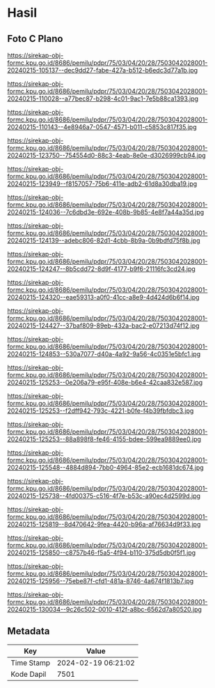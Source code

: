 # Hasil

## Foto C Plano

https://sirekap-obj-formc.kpu.go.id/8686/pemilu/pdpr/75/03/04/20/28/7503042028001-20240215-105137--dec9dd27-fabe-427a-b512-b6edc3d77a1b.jpg

https://sirekap-obj-formc.kpu.go.id/8686/pemilu/pdpr/75/03/04/20/28/7503042028001-20240215-110028--a77bec87-b298-4c01-9ac1-7e5b88ca1393.jpg

https://sirekap-obj-formc.kpu.go.id/8686/pemilu/pdpr/75/03/04/20/28/7503042028001-20240215-110143--4e8946a7-0547-4571-b011-c5853c817f35.jpg

https://sirekap-obj-formc.kpu.go.id/8686/pemilu/pdpr/75/03/04/20/28/7503042028001-20240215-123750--754554d0-88c3-4eab-8e0e-d3026999cb94.jpg

https://sirekap-obj-formc.kpu.go.id/8686/pemilu/pdpr/75/03/04/20/28/7503042028001-20240215-123949--f8157057-75b6-411e-adb2-61d8a30dba19.jpg

https://sirekap-obj-formc.kpu.go.id/8686/pemilu/pdpr/75/03/04/20/28/7503042028001-20240215-124036--7c6dbd3e-692e-408b-9b85-4e8f7a44a35d.jpg

https://sirekap-obj-formc.kpu.go.id/8686/pemilu/pdpr/75/03/04/20/28/7503042028001-20240215-124139--adebc806-82d1-4cbb-8b9a-0b9bdfd75f8b.jpg

https://sirekap-obj-formc.kpu.go.id/8686/pemilu/pdpr/75/03/04/20/28/7503042028001-20240215-124247--8b5cdd72-8d9f-4177-b9f6-21116fc3cd24.jpg

https://sirekap-obj-formc.kpu.go.id/8686/pemilu/pdpr/75/03/04/20/28/7503042028001-20240215-124320--eae59313-a0f0-41cc-a8e9-4d424d6b6f14.jpg

https://sirekap-obj-formc.kpu.go.id/8686/pemilu/pdpr/75/03/04/20/28/7503042028001-20240215-124427--37baf809-89eb-432a-bac2-e07213d74f12.jpg

https://sirekap-obj-formc.kpu.go.id/8686/pemilu/pdpr/75/03/04/20/28/7503042028001-20240215-124853--530a7077-d40a-4a92-9a56-4c0351e5bfc1.jpg

https://sirekap-obj-formc.kpu.go.id/8686/pemilu/pdpr/75/03/04/20/28/7503042028001-20240215-125253--0e206a79-e95f-408e-b6e4-42caa832e587.jpg

https://sirekap-obj-formc.kpu.go.id/8686/pemilu/pdpr/75/03/04/20/28/7503042028001-20240215-125253--f2dff942-793c-4221-b0fe-f4b39fbfdbc3.jpg

https://sirekap-obj-formc.kpu.go.id/8686/pemilu/pdpr/75/03/04/20/28/7503042028001-20240215-125253--88a898f8-fe46-4155-bdee-599ea9889ee0.jpg

https://sirekap-obj-formc.kpu.go.id/8686/pemilu/pdpr/75/03/04/20/28/7503042028001-20240215-125548--4884d894-7bb0-4964-85e2-ecb1681dc674.jpg

https://sirekap-obj-formc.kpu.go.id/8686/pemilu/pdpr/75/03/04/20/28/7503042028001-20240215-125738--4fd00375-c516-4f7e-b53c-a90ec4d2599d.jpg

https://sirekap-obj-formc.kpu.go.id/8686/pemilu/pdpr/75/03/04/20/28/7503042028001-20240215-125819--8d470642-9fea-4420-b96a-af76634d9f33.jpg

https://sirekap-obj-formc.kpu.go.id/8686/pemilu/pdpr/75/03/04/20/28/7503042028001-20240215-125850--c8757b46-f5a5-4f94-b110-375d5db0f5f1.jpg

https://sirekap-obj-formc.kpu.go.id/8686/pemilu/pdpr/75/03/04/20/28/7503042028001-20240215-125956--75ebe87f-cfd1-481a-8746-4a674f1813b7.jpg

https://sirekap-obj-formc.kpu.go.id/8686/pemilu/pdpr/75/03/04/20/28/7503042028001-20240215-130034--9c26c502-0010-412f-a8bc-6562d7a80520.jpg


## Metadata

| Key        | Value               |
| ---------- | ------------------- |
| Time Stamp | 2024-02-19 06:21:02 |
| Kode Dapil | 7501                |



